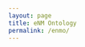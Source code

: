 ```yaml
---
layout: page
title: eNM Ontology
permalink: /enmo/
---
```


<head>
  <style>
    ul {
      list-style-type: none;
      padding-left: 0;
    }
    ul ul {
      margin-left: 20px;
      position: relative;
    }
    ul ul:before {
      content: '';
      position: absolute;
      top: 0;
      bottom: 0;
      left: -10px;
      width: 1px;
      background-color: #ccc;
    }
    ul li {
      margin-bottom: 5px;
    }
    .enmo-label {
      font-weight: bold; /* Make enmo labels bold */
      cursor: pointer;
    }
    .erm-name {
      color: #1f77b4;
      text-decoration: underline;
      cursor: pointer;
      /*display: none; /* Hide ERMs by default */
    }
  </style>
</head>
<div id="indented-list"></div>

<script>
  // Function to build hierarchical structure
  function buildHierarchy(enmoData, ermData) {
    const nodeMap = {};

    // Helper function to get or create a node
    const getNode = (id, label) => {
      if (!nodeMap[id]) {
        nodeMap[id] = { name: label || id, 
                        id: id,
                        children: [] };
      }
      return nodeMap[id];
    };

    // Build the enmo hierarchy
    Object.keys(enmoData).forEach(enmoKey => {
      const enmo = enmoData[enmoKey];
      if (enmo && enmo.curie && enmo.label) {
        getNode(enmo.curie, enmo.label);
      }
      if (enmo && enmo.a) {
        const subclasses = Array.isArray(enmo.a) ? enmo.a : [enmo.a];
        subclasses.forEach(subclass => {
          const parent = getNode(subclass);
          const child = getNode(enmo.curie, enmo.label);
          parent.children.push(child);
        });
      }
    });

    // Place the erm terms under the correct enmo terms
    Object.keys(ermData).forEach(ermKey => {
      const erm = ermData[ermKey];
      if (erm && erm.id && erm.a) {
        const parent = getNode(erm.a);
        const child = getNode(erm.id, erm.id.replace('ERM', 'erm:ERM'));
        parent.children.push(child);
      }
    });

    // Extract the top-level nodes (nodes that are not children of any other node)
    const topLevelNodes = Object.values(nodeMap).filter(node => {
      // Exclude nodes without children that are not ERMs
      if (node.children.length === 0 && !node.name.startsWith('erm:ERM')) {
        //console.log(node.id);
        return false;
      }

      // Check if the node is not a child of any other node
      const isNotChild = !Object.values(nodeMap).some(n => n.children.includes(node));

      return isNotChild;
    });

    return topLevelNodes;
  }

  // Function to create the indented list
  function createIndentedList(data) {
    const container = document.getElementById('indented-list');
    const ul = document.createElement('ul');
    container.appendChild(ul);

    const addedNodes = new Set();

    // Function to recursively create list items
    function createListItems(items, parentElement) {
      items.forEach(item => {
        if (!addedNodes.has(item.name)) {
          if (item.children.length > 0 || item.name.startsWith('erm:ERM')) {
            const li = document.createElement('li');
            const span = document.createElement('span');
            if (!item.name.startsWith('erm:ERM')) {
            span.textContent = `${item.name} (${item.id})`;
            }else{
              span.textContent = item.name;
            }
            

            if (item.children.length > 0) {
              span.classList.add('enmo-label'); // Apply bold styling to enmo labels
              const ermCount = item.children.filter(child => child.name.startsWith('erm:ERM')).length;
              if (ermCount > 0) {
                const countSpan = document.createElement('span');
                countSpan.textContent = ` (${ermCount} ERM(s))`;
                countSpan.style.color = '#888';
                span.appendChild(countSpan); // Append countSpan to enmo-label span
              }
            }

            li.appendChild(span);

            if (item.children.length > 0) {
              //console.log(item.id + ' has children');
              //console.log(item);
              const childUl = document.createElement('ul');
              li.appendChild(childUl);
              createListItems(item.children, childUl); // Recursively call for children
            }

            if (item.name.startsWith('erm:ERM')) {
              const ermName = item.name.replace('erm:ERM', 'erm/ERM');
              const ermLink = document.createElement('a');
              ermLink.href = `../substance/${ermName}`;
              ermLink.target = '_blank';
              ermLink.classList.add('erm-name');
              ermLink.textContent = ' (open)';
              li.appendChild(ermLink);
              //li.style.display = 'block'; // Hide ERMs by default
            }

            parentElement.appendChild(li);
            addedNodes.add(item.name); // Mark this node as added
          }
        }
      });
    }

    createListItems(data, ul);

    // Event listener to toggle visibility of ERMs when clicking on enmo labels
    container.addEventListener('click', function(event) {
      const target = event.target;
      if (target.classList.contains('enmo-label')) {
        const ul = target.nextElementSibling; // Get the sibling ul
        if (ul) {
          const childElems = Array.from(ul.children);
          childElems.forEach(elem => {
            elem.style.display = elem.style.display === 'none' ? 'block' : 'none'; // Toggle display
          });
        }
      }
    });
  }

  // Fetch and process enmo and erm data using Jekyll's site.data
  document.addEventListener('DOMContentLoaded', async () => {
    try {
      const enmoData = {% assign enmo_data = site.data.enmo %} {{ enmo_data | jsonify }};
      const ermData = {% assign erm_data = site.data.erm %} {{ erm_data | jsonify }};
      const hierarchyData = buildHierarchy(enmoData, ermData);
      createIndentedList(hierarchyData);
    } catch (error) {
      console.error('Error fetching or parsing data:', error);
    }
  });
</script>
